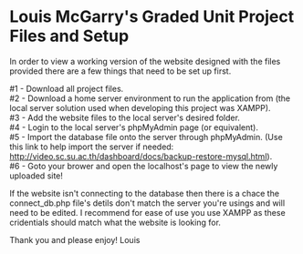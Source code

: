 Louis McGarry's Graded Unit Project Files and Setup
===================================================
In order to view a working version of the website designed with
the files provided there are a few things that need to be set up first.

#1 - Download all project files.<br>
#2 - Download a home server environment to run the application from
     (the local server solution used when developing this project was
     XAMPP).<br>
#3 - Add the website files to the local server's desired folder.<br>
#4 - Login to the local server's phpMyAdmin page (or equivalent).<br>
#5 - Import the database file onto the server through phpMyAdmin.
     (Use this link to help import the server if needed:
     http://video.sc.su.ac.th/dashboard/docs/backup-restore-mysql.html).<br>
#6 - Goto your brower and open the localhost's page to view the newly
     uploaded site!<br>

If the website isn't connecting to the database then there is a chace the
connect_db.php file's detils don't match the server you're usings and will
need to be edited.
I recommend for ease of use you use XAMPP as these cridentials should
match what the website is looking for.

Thank you and please enjoy!
Louis
